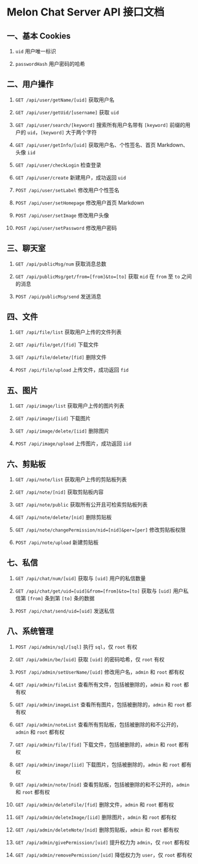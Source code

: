 # Melon Chat Server API 接口文档

## 一、基本 Cookies

1. `uid`
   用户唯一标识

2. `passwordHash`
   用户密码的哈希

## 二、用户操作

1. `GET /api/user/getName/[uid]`
   获取用户名

2. `GET /api/user/getUid/[username]`
   获取 `uid`

3. `GET /api/user/search/[keyword]`
   搜索所有用户名带有 `[keyword]` 前缀的用户的 `uid`，`[keyword]` 大于两个字符

4. `GET /api/user/getInfo/[uid]`
   获取用户名、个性签名、首页 Markdown、头像 `iid`

5. `GET /api/user/checkLogin`
   检查登录

6. `GET /api/user/create`
   新建用户，成功返回 `uid`

7. `POST /api/user/setLabel`
   修改用户个性签名

8. `POST /api/user/setHomepage`
   修改用户首页 Markdown

9. `POST /api/user/setImage`
   修改用户头像

10. `POST /api/user/setPassword`
   修改用户密码

## 三、聊天室

1. `GET /api/publicMsg/num`
   获取消息总数

2. `GET /api/publicMsg/get/from=[from]&to=[to]`
   获取 `mid` 在 `from` 至 `to` 之间的消息

3. `POST /api/publicMsg/send`
   发送消息

## 四、文件

1. `GET /api/file/list`
   获取用户上传的文件列表

2. `GET /api/file/get/[fid]`
   下载文件

3. `GET /api/file/delete/[fid]`
   删除文件

4. `POST /api/file/upload`
   上传文件，成功返回 `fid`

## 五、图片

1. `GET /api/image/list`
   获取用户上传的图片列表

2. `GET /api/image/[iid]`
   下载图片

3. `GET /api/image/delete/[iid]`
   删除图片

4. `POST /api/image/upload`
   上传图片，成功返回 `iid`

## 六、剪贴板

1. `GET /api/note/list`
   获取用户上传的剪贴板列表

2. `GET /api/note/[nid]`
   获取剪贴板内容

3. `GET /api/note/public`
   获取所有公开且可检索剪贴板列表

4. `GET /api/note/delete/[nid]`
   删除剪贴板

5. `GET /api/note/changePermission/nid=[nid]&per=[per]`
   修改剪贴板权限

6. `POST /api/note/upload`
   新建剪贴板

## 七、私信

1. `GET /api/chat/num/[uid]`
   获取与 `[uid]` 用户的私信数量

2. `GET /api/chat/get/uid=[uid]&from=[from]&to=[to]`
   获取与 `[uid]` 用户私信第 `[from]` 条到第 `[to]` 条的数据

3. `POST /api/chat/send/uid=[uid]`
   发送私信

## 八、系统管理

1. `POST /api/admin/sql/[sql]`
   执行 `sql`，仅 `root` 有权

2. `GET /api/admin/be/[uid]`
   获取 `[uid]` 的密码哈希，仅 `root` 有权

3. `POST /api/admin/setUserName/[uid]`
   修改用户名，`admin` 和 `root` 都有权

4. `GET /api/admin/fileList`
   查看所有文件，包括被删除的，`admin` 和 `root` 都有权

5. `GET /api/admin/imageList`
   查看所有图片，包括被删除的，`admin` 和 `root` 都有权

6. `GET /api/admin/noteList`
   查看所有剪贴板，包括被删除的和不公开的，`admin` 和 `root` 都有权

7. `GET /api/admin/file/[fid]`
   下载文件，包括被删除的，`admin` 和 `root` 都有权

8. `GET /api/admin/image/[iid]`
   下载图片，包括被删除的，`admin` 和 `root` 都有权

9. `GET /api/admin/note/[nid]`
   查看剪贴板，包括被删除的和不公开的，`admin` 和 `root` 都有权

7. `GET /api/admin/deleteFile/[fid]`
   删除文件，`admin` 和 `root` 都有权

8. `GET /api/admin/deleteImage/[iid]`
   删除图片，`admin` 和 `root` 都有权

9. `GET /api/admin/deleteNote/[nid]`
   删除剪贴板，`admin` 和 `root` 都有权

10. `GET /api/admin/givePermission/[uid]`
    提升权力为 `admin`，仅 `root` 都有权

11. `GET /api/admin/removePermission/[uid]`
    降低权力为 `user`，仅 `root` 都有权